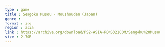 ```yaml
---
type : game
title : Sengoku Musou - Moushouden (Japan)
genre : 
format : iso
region : asia
link : https://archive.org/download/PS2-ASIA-ROMS321COM/Sengoku%20Musou%20-%20Moushouden%20%28Japan%29.7z
size : 2.7GB
---
```

